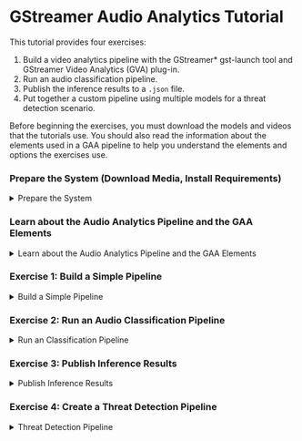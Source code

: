 # GStreamer Audio Analytics Tutorial

This tutorial provides four exercises:

1. Build a video analytics pipeline with the GStreamer* gst-launch tool and GStreamer Video Analytics (GVA) plug-in. 
2. Run an audio classification pipeline. 
3. Publish the inference results to a `.json` file.
3. Put together a custom pipeline using multiple models for a threat detection scenario. 

Before beginning the exercises, you must download the models and videos that the tutorials use. You should also read the information about the elements used in a GAA pipeline to help you understand the elements and options the exercises use.

### Prepare the System (Download Media, Install Requirements)

<details>
	<summary>Prepare the System</summary>
<br>

NOTE: The recommended way to install DL Streamer is usually through OpenVINO.  DL Streamer is included with OpenVINO 2020.r2 and newer.  If you have not installed OpenVINO, refer to the [DL Streamer Install Guide](Install_Guide.md).  For these exercises, the DL Streamer components will be deleted from the OpenVINO install, and the newer github code will be used so that we may use the audio featurees.

#### Setup DL Streamer with Audio Components

Remove OpenVINO DL Streamer Components

```sh
cd /opt/intel/openvino/deployment_tools
```

```sh
rm -rf dl_streamer
```

Install DL Streamer with Audio Support	

```sh
cd ~
```
```sh
mkdir gva && cd gva
```
```sh
git clone https://github.com/opencv/gst-video-analytics.git
```
Using the preview/audio-detect branch is required because the changes haven't been merged to master yet.

```sh
cd ~/gva/gst-video-analytics
```

```sh
git checkout preview/audio-detect
```

The DL Streamer Audio directory is now located at:
~/gva/gst-video-analytics/samples/gst_launch/audio_detect/


Now we'll do some additional setup for the samples in this repository.

```sh
cd ~/gva/gst-video-analytics/scripts
```
```sh
sudo ./install_dependencies.sh
```

```sh
cd ~/gva/gst-video-analytics/samples/gst_launch/audio_detect/
```

The OpenVINO environment must be active to use the model download script.
```sh
source /opt/intel/openvino/bin/setupvars.sh 
```

```sh
sudo -EH ./download_audio_models.sh 
```


### Install Requirements
```sh
sudo apt update && sudo apt install -y --no-install-recommends \
	wget cpio cmake lsb-release mesa-utils gdb mc ocl-icd-libopencl1 clinfo vainfo
```

### Get the Models and Videos for the Examples<a name="acquire-data-and-sources"></a>

The DL Streamer plug-in uses the OpenVINO Deep Learning [Inference Engine](https://software.intel.com/en-us/articles/OpenVINO-InferEngine) to perform inference. As input, the Inference Engine accepts CNN models that are converted to the Intermediate Representation (IR) format through the OpenVINO toolkit [Model Optimizer](https://docs.openvinotoolkit.org/latest/_docs_MO_DG_Deep_Learning_Model_Optimizer_DevGuide.html). 

You can either train your own CNN models and convert them to the IR format or use free models from the [OpenVINO Model Zoo](https://github.com/opencv/open_model_zoo) that are already in the IR format. A tool named [Model Downloader](https://docs.openvinotoolkit.org/2020.1/_tools_downloader_README.html) gives you a way to easily download models from the Model Zoo. 

The steps below use a quick way to get everything you need to use the sample applications. For instructions to use your own models, download models from the Model Zoo and use the Model Downloader, see LINK TO OPENVINO CONTENT. 

Remember to source your environment:
   ```sh
   source /opt/intel/openvino/bin/setupvars.sh
   source ~/gva/gst-video-analytics/scripts/setup_env.sh
   ```

1. Create directories for the models and videos. The following is an example. If you use a different structure, remember to change the path in the instructions to match your location:
   ```sh
   mkdir -p ~/gva/models
   mkdir -p ~/gva/media
   ```

2.	Set the path to store the models we download.
    ```sh	
    export MODELS_PATH=~/gva/models
    ```
   
3. Download the model:
	```sh
	cd ~/gva/models
	```
	```sh
	wget https://download.01.org/opencv/models_contrib/sound_classification/aclnet/pytorch/15062020/aclnet_des_53_fp32.onnx
	```

	```sh
	~/gva/gst-video-analytics/samples/gst_launch/audio_detect/download_models.sh
	```

4. The samples require audio files that:

- Are in 16-bit wav format. You can convert other formats to wav with ffmpeg and similar tools.
- Are relatively short (a few minutes long), for convenience. 

	```sh
	cd ~/gva/media
	wget https://www2.cs.uic.edu/~i101/SoundFiles/gettysburg.wav
	```
	
5. Download audio and videos

- You can download freely licensed audio from the websites like [FreeSound](https://freesound.org/browse/).
- Put your audio files in `~/gva/audio`.


</details>

### Learn about the Audio Analytics Pipeline and the GAA Elements <a name="gva-pipeline"></a> 

<details>
	<summary>Learn about the Audio Analytics Pipeline and the GAA Elements</summary>

<br>
The diagram below shows the data flow of a typical video/audio analytics pipeline.

![Typical GAA pipeline](typical_pipeline.png)

This is what you're seeing in the data flow:

1. Read File with `filesrc` - The `filesrc` element reads data from a file or camera.

2. Decode with `decodebin` -  The `decodebin` element selects the decoder according to the input format. Hardware decoding plug-ins have priority over CPU decoders. Use `decodebin` to insert video processing elements for color conversion or for video-to-system memory copying. <br>
The pipeline moves the uncompressed video from `decodebin` forward in 'video/x-raw' or 'video/x-raw(memory:VASurface)' data type. 'video/x-raw' is a system memory frame and 'video/x-raw(memory:VASurface)' is a video memory handle.

3. Detect Objects with `gvadetect` - The `gvadetect` element runs object detection inference on the decoded frame from `decodebin`. In this process, `gvadetect` uses the `model` parameter to perform inference on the model that you specify. As an option, you can add the `model-proc` parameter to configure the output. A list of regions is returned, known as Region of Interest (ROI), The ROI includes the detected object. 
4. Classify Objects with `gvaclassify` - The `gvaclassify` element performs inference on each video frame ROI. Inference uses the `model` parameter, and returns the result as key=value, such as age=40 or gender=female. Use the `model-proc` parameter with `gvaclassify` to provide a json file for interpreting the results and to configure the output layer name and labels. You can also use 'gvaclassify' to add filters to the inference, but only on by object class, such as a vehicle or pedestrian. 

5. Visualize with `gvawatermark` - The `gvawatermark` element adds the detection and classification results as an overlay on each frame. This element uses a `sync` property. Most samples set this as `sync=false` to disable real-time synchronization to increase the pipeline speed. You can change this to `sync=true` to run pipeline in  real-time speed.

6. Render Video with `xvimagesink` - The `xvimagesink` element renders the video frames. 

You can chain the `gvadetect`, `gvatrack`, `gvaclassify`, and `gvainference` inference elements. For example, you can have the following run in sequence: object detection, object tracking, and object classification. You can also add other GAA elements to use `gvametaconvert` and `gvametapublish` to publish the inference results. 

See [GAA elements](Elements) for more information about the GAA plug-in elements.

The following video shows the result of running a pipeline with:

- gst-launch-1.0 filesrc location=cut.mp4 ! decodebin ! gvadetect model=face-detection-adas-0001.xml ! gvaclassify model=emotions-recognition-retail-0003.xml model-proc=emotions-recognition-retail-0003.json ! gvawatermark ! xvimagesink sync=false

<div align="center"><img src="demo_pipeline.gif" width=900/></div>

The elements in this pipeline are:
* `filesrc` loads a video file named `cut.mp4`.
* `decodebin` decodes the video. 
* `gvadetect` runs inference on the video. The `model` named `face-detection-adas-0001` is used for inference to detect faces. 
* `gvaclassify` uses the result of `gvadetect` on a `model` named `emotions-recognition-retail-0003`, resulting in emotion classifications. 
* `gvawatermark` overlays the detection and classification results on each frame.
* `xvimagesink` renders the video frames.

You are ready to try creating your own pipeline. Continue with the next section to use the first exercise.

</details>


### Exercise 1: Build a Simple Pipeline <a name="simple-pipeline"></a>

<details>
	<summary>Build a Simple Pipeline</summary>
<br>

This exercise helps you create a GStreamer pipeline that uses specific models to run detection on an Intermediate Representation (IR) formatted model. In this exercise you run inference to detect people and vehicles in a video.  This exercise will introduce the general concepts and focus on video.  The following exercises apply these concepts to audio.

This exercise introduces you to using the following GAA elements:

- `filesrc`
- `gvadetect` 
- `gvawatermark`
	
1. Set the environment variables if not already set.:

```sh
source /opt/intel/openvino/bin/setupvars.sh
source ~/gva/gst-video-analytics/scripts/setup_env.sh
```

2. Export the `model` and `model_proc` files:

```sh
export DETECTION_MODEL=~/gva/models/intel/person-vehicle-bike-detection-crossroad-0078/FP32/person-vehicle-bike-detection-crossroad-0078.xml
```
```sh
export DETECTION_MODEL_PROC=/opt/intel/openvino/data_processing/dl_streamer/samples/gst_launch/vehicle_pedestrian_tracking/model_proc/person-vehicle-bike-detection-crossroad-0078.json
```

3. Export the video file path:

This example uses ~/gva/video as the video path and <your_video> as the placeholder for a video file name. Change this information to fit your setup.

```sh
export VIDEO_EXAMPLE=~/gva/video/<your_video>
```

4. Create and run the pipeline. As an option, add the `model-proc` parameter to create a `model-proc` JSON file. `model-proc` files describe the model input and output layer format. The `model-proc` file in this exercise describes the output layer name and labels (person, vehicle, and bike) on objects it detects. 

See [model-proc](https://github.com/opencv/gst-video-analytics/blob/master/samples/model_proc/person-vehicle-bike-detection-crossroad-0078.json) for more information.

```sh
gst-launch-1.0 \
	filesrc location=${VIDEO_EXAMPLE} ! decodebin ! video/x-raw ! videoconvert ! \
	gvadetect model=${DETECTION_MODEL} model_proc=${DETECTION_MODEL_PROC} device=CPU ! queue ! \
	gvawatermark ! fpsdisplaysink video-sink=xvimagesink sync=false
```
	
5. Review the output. Persons, vehicles, and bikes are bound by colored boxes, and detection results are displayed as video overlays. The average frame rate of the pipeline are shown as overlays at the bottom of the video.

`gvadetect`:
	* Used the XML model file to find the BIN file for inference.
	* Performed detection on each video frame.
	* Output ROIs with labels according to `model-proc` specifications. 

`gvawatermark` used the output ROIs to visually display the detected objects and their attributes.
	* [`fpsdisplaysink`](https://gstreamer.freedesktop.org/documentation/debugutilsbad/fpsdisplaysink.html?gi-language=c) displayed the average FPS of the pipeline.
	* [`xvimagesink`](https://gstreamer.freedesktop.org/documentation/xvimagesink/index.html?gi-language=c#xvimagesink-page) rendered the video frames.

You're done building and running this pipeline. To expand on this exercise, use one or both add-ons to this exercise to select different video sources. If the add-ons don't suit you, jump ahead to start [Exercise 2](#classification-pipeline)

#### OPTIONAL: Simple Pipeline with an RTSP Device (Optional - Requires RTSP Device)

GStreamer supports RTSP devices that specify an RTSP URI, which means you can point to this URL to perform real-time inference.

Before repeating Exercise 1 with an RTSP URI, verify the RTSP URL. 

**To repeat Exercise 1 with a RTSP URI**, verify the path to the RTSP URI, and run the pipeline with the RTSP URI: 

```sh
gst-launch-1.0 \
	urisourcebin uri=<RTSP_uri> ! decodebin ! video/x-raw ! videoconvert ! \
	gvadetect model=${DETECTION_MODEL} model_proc=${DETECTION_MODEL_PROC} device=CPU ! queue ! \
	gvawatermark ! fpsdisplaysink video-sink=xvimagesink sync=false
```

This command uses [`urisourcebin`](https://gstreamer.freedesktop.org/documentation/playback/urisourcebin.html?gi-language=c) to access URIs. In this pipeline, the URI access is to the RTSP URI and the video stream from the link for inference.

</details>


### Exercise 2: Run an Audio Classification Pipeline <a name="classification-pipeline"></a>

<details>
	<summary>Run an Classification Pipeline</summary>
<br>	

In this pipeline:

1. `gvadetect` detects the ROIs in the video and outputs ROIs with the appropriate attributes (person, vehicle, bike) according to its model-proc. 
2. `gvadetect` ROIs are used as inputs for the `gvaclassify` model.
3. `gvaclassify` classifies the ROIs and outputs additional attributes according to model-proc:
	* `object-class` tells `gvalcassify` which ROIs to classify. 
	* `object-class=vehicle` classifies ROIs that have the 'vehicle' attribute. 
4 `gvawatermark` displays the ROIs and their attributes. 

See [model-proc](https://github.com/opencv/gst-video-analytics/tree/master/samples/model_proc) for the model-procs and its input and output specifications.


In this pipeline:

1. `gvadetect` detects the ROIs in the video and outputs ROIs with the appropriate attributes (person, vehicle, bike) according to its model-proc **on every 10th frame, due to `inference-interval=10`**.
	*`gvatrack` tracks each object detected by `gvadetect`
	
2. `gvadetect` ROIs are used as inputs for the `gvaclassify` model.

3. `gvaclassify` classifies the ROIs and outputs additional attributes according to model-proc, **but skips classification for already classified objects for 10 frames, using tracking information from `gvatrack` to determine whether to classify an object**:
	* `object-class` tells `gvalcassify` which ROIs to classify. 
	* `object-class=vehicle` classifies ROIs that have the 'vehicle' attribute. 
	
4. `gvawatermark` displays the ROIs and their attributes. 

You're done building and running this pipeline. The next exercise shows you how to publish your results to a .`.json`.
	
</details>

### Exercise 3: Publish Inference Results
<details>
	<summary>Publish Inference Results</summary>
<br>

This exercise extends the pipeline to publish your detection and classification results to a `.json` file from a GStreamer pipeline.

This exercises uses the following additional GAA elements:

- `gvametaconvert`
- `gvametapublish` 

The script for this exercise is in the [`metapublish`](https://github.com/opencv/gst-video-analytics/blob/master/samples/gst_launch/metapublish/) directory where the GAA plug-ins sample scripts are located. The `metapublish` directory also contains scripts to publish results to Kafka and MQTT.

1. Set the OpenVINO environment:

> NOTE: For this exercise, you must reset the env variables as described below.

```sh
source /opt/intel/openvino/data_processing/gstreamer/bin/gstreamer-setupvars.sh
source /opt/intel/openvino/bin/setupvars.sh
```

2. Export the `model` and `model_proc` files:
```sh
export DETECTION_MODEL=~/gva/models/intel/person-vehicle-bike-detection-crossroad-0078/FP32/person-vehicle-bike-detection-crossroad-0078.xml
export DETECTION_MODEL_PROC=/opt/intel/openvino/data_processing/dl_streamer/samples/gst_launch/vehicle_pedestrian_tracking/model_proc/person-vehicle-bike-detection-crossroad-0078.json
export VEHICLE_CLASSIFICATION_MODEL=~/gva/models/intel/vehicle-attributes-recognition-barrier-0039/FP32/vehicle-attributes-recognition-barrier-0039.xml
export VEHICLE_CLASSIFICATION_MODEL_PROC=/opt/intel/openvino/data_processing/dl_streamer/samples/gst_launch/vehicle_pedestrian_tracking/model_proc/vehicle-attributes-recognition-barrier-0039.json
```

3. Export the video file path:

```sh
# # This example uses ~/gva/video as the video path and FILENAME as the placeholder for a video file name. Change this information to fit your setup.
export VIDEO_EXAMPLE=~/gva/video/<your_downloaded_video>
```

4. Export the output file path:

The $OUTFILE target can be any path and name.  We suggest: `~/gva/out.json`

```sh
# This example uses ~/gva/video as the video path and FILENAME as the placeholder for an output file name. Change this information to fit your setup. 
export OUTFILE=<path-to-FILENAME>
```

5. Create and run the pipeline:

```sh
gst-launch-1.0 \
	filesrc location=${VIDEO_EXAMPLE} ! decodebin ! video/x-raw ! videoconvert ! \
	gvadetect model=${DETECTION_MODEL} model_proc=${DETECTION_MODEL_PROC} device=CPU ! queue ! \
	gvaclassify model=${VEHICLE_CLASSIFICATION_MODEL} model-proc=${VEHICLE_CLASSIFICATION_MODEL_PROC} device=CPU object-class=vehicle ! queue ! \
	gvametaconvert format=json ! \
	gvametapublish method=file file-path=${OUTFILE} ! \
	fakesink
```

In this step:
- `gvametaconvert` uses the optional parameter `format=json` to convert inferenced data to `GstGVAJSONMeta`. 
- `GstGVAJSONMeta` is a custom data structure that represents JSON metadata. 
- `gvametapublish` uses the optional parameter `method=file` to publish inference results to a file.
- `filepath=${OUTFILE}` is a JSON file to which the inference results are published.
	
5. Run the pipeline. After the pipeline completes, a JSON file of the inference results is available. 

6. Review the JSON file (defined by $OUTFILE).

```sh
gedit $OUTFILE
```

You have completed this exercise. Continue to Exercise 4, where you will create a custom multi-model pipeline. 

</details>

### Exercise 4: Create a Threat Detection Pipeline <a name="face-detect"></a>
<details>
	<summary>Threat Detection Pipeline</summary>
<br>
For this exercise, we'll use a combination of several models to create a threat detection pipeline that includes detection of:

	1. Footsteps 
	2. Glass breaking
	3. Coughs 
	4. Dog barking

You may set different thresholds for each audio category.

Use these files:
	` wget  https://www.soundjay.com/footsteps/footsteps-5.wav`
	` wget  `
	` wget  `

	https://www.soundjay.com/footsteps/footsteps-5.wav 			shoes on rug
	https://www.soundjay.com/footsteps/footsteps-4.wav 			two sets of shoes
	https://www.soundjay.com/footsteps/wooden-stairs-1.wav 		walk wooden stairs

	https://freesound.org/s/266019/								short cough
	https://freesound.org/people/OwlStorm/sounds/151212/		cough
	https://freesound.org/people/cmusounddesign/sounds/84695/	cough

	https://freesound.org/people/InspectorJ/sounds/344265/		glass break (bottle)
	https://freesound.org/s/500604/								glass breaking

	https://freesound.org/people/InspectorJ/sounds/406085/		dog bark (small)
	https://freesound.org/people/tsakanemashaba/sounds/501678/  big bark outside



Then run the DL Streamer audio analytics tool using these files.

</details>


